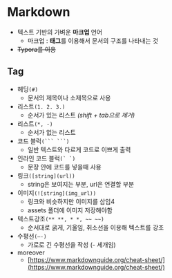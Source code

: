 # Markdown
- 텍스트 기반의 가벼운 **마크업** 언어
    - 마크업 : **태그**를 이용해서 문서의 구조를 나타내는 것
- ~~Typora를 이용~~
## Tag
- 헤딩`(#)`
    - 문서의 제목이나 소제목으로 사용
- 리스트`(1. 2. 3.)`
    - 순서가 있는 리스트 *(shift + tab으로 제거)*
- 리스트`(*, -)`
    - 순서가 없는 리스트
- 코드 블럭`(``` ```)`
    - 일반 텍스트와 다르게 코드로 이쁘게 출력
- 인라인 코드 블럭```(` `)```
    - 문장 안에 코드를 넣을때 사용
- 링크`([string](url))`
    - string은 보여지는 부분, url은 연결할 부분
- 이미지`(![string](img_url))`
    - 링크와 비슷하지만 이미지를 삽입4
    - assets 폴더에 이미지 저장해야함
- 텍스트강조`(** **, * *, ~~ ~~)`
    - 순서대로 굵게, 기울임, 취소선을 이용해 텍스트를 강조
- 수평선`(—-)`
    - 가로로 긴 수평선을 작성 (- 세개임)
- moreover
    - [https://www.markdownguide.org/cheat-sheet/](https://www.markdownguide.org/cheat-sheet/)